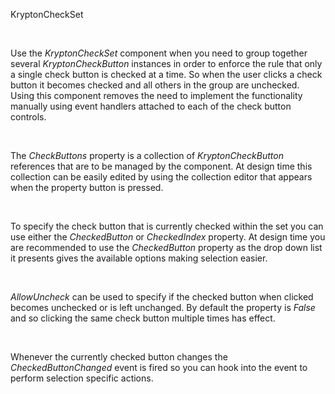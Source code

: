 KryptonCheckSet

 

Use the *KryptonCheckSet* component when you need to group together several
*KryptonCheckButton* instances in order to enforce the rule that only a single
check button is checked at a time. So when the user clicks a check button it
becomes checked and all others in the group are unchecked. Using this component
removes the need to implement the functionality manually using event handlers
attached to each of the check button controls.

 

The *CheckButtons* property is a collection of *KryptonCheckButton* references
that are to be managed by the component. At design time this collection can be
easily edited by using the collection editor that appears when the property
button is pressed.

 

To specify the check button that is currently checked within the set you can use
either the *CheckedButton* or *CheckedIndex* property. At design time you are
recommended to use the *CheckedButton* property as the drop down list it
presents gives the available options making selection easier.

 

*AllowUncheck* can be used to specify if the checked button when clicked becomes
unchecked or is left unchanged. By default the property is *False* and so
clicking the same check button multiple times has effect.

 

Whenever the currently checked button changes the *CheckedButtonChanged* event
is fired so you can hook into the event to perform selection specific actions.
